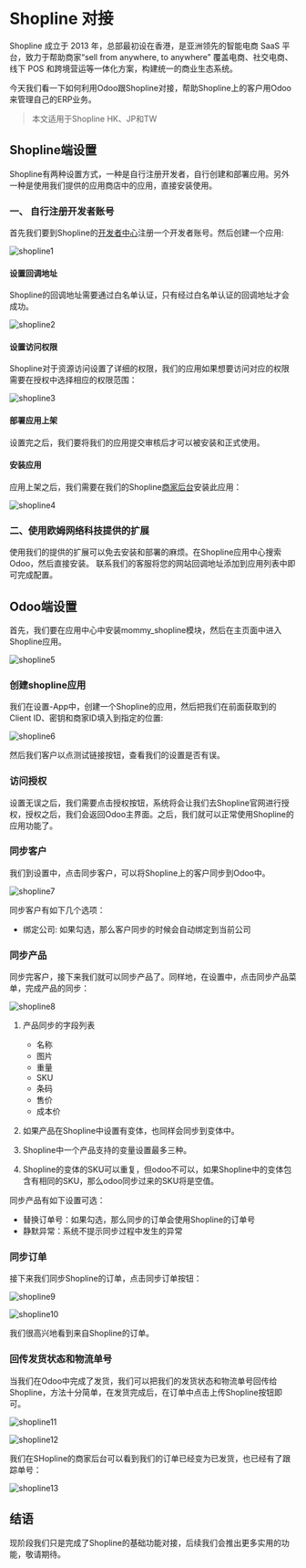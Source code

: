 # Shopline 对接

Shopline 成立于 2013 年，总部最初设在香港，是亚洲领先的智能电商 SaaS 平台，致力于帮助商家“sell from anywhere, to anywhere” 覆盖电商、社交电商、线下 POS 和跨境营运等一体化方案，构建统一的商业生态系统。

今天我们看一下如何利用Odoo跟Shopline对接，帮助Shopline上的客户用Odoo来管理自己的ERP业务。

> 本文适用于Shopline HK、JP和TW

## Shopline端设置

Shopline有两种设置方式，一种是自行注册开发者，自行创建和部署应用。另外一种是使用我们提供的应用商店中的应用，直接安装使用。

### 一、 自行注册开发者账号

首先我们要到Shopline的[开发者中心](https://developers.shoplineapp.com/)注册一个开发者账号。然后创建一个应用:

![shopline1](./images/shopline1.png)

#### 设置回调地址

Shopline的回调地址需要通过白名单认证，只有经过白名单认证的回调地址才会成功。

![shopline2](./images/shopline2.png)

#### 设置访问权限

Shopline对于资源访问设置了详细的权限，我们的应用如果想要访问对应的权限需要在授权中选择相应的权限范围：

![shopline3](./images/shopline3.png)


#### 部署应用上架

设置完之后，我们要将我们的应用提交审核后才可以被安装和正式使用。

#### 安装应用

应用上架之后，我们需要在我们的Shopline[商家后台](https://admin.shoplineapp.com/)安装此应用：

![shopline4](./images/shopline4.png)

### 二、使用欧姆网络科技提供的扩展

使用我们的提供的扩展可以免去安装和部署的麻烦。在Shopline应用中心搜索Odoo，然后直接安装。
联系我们的客服将您的网站回调地址添加到应用列表中即可完成配置。

## Odoo端设置

首先，我们要在应用中心中安装mommy_shopline模块，然后在主页面中进入Shopline应用。

![shopline5](./images/shopline5.png)

### 创建shopline应用

我们在设置-App中，创建一个Shopline的应用，然后把我们在前面获取到的Client ID、密钥和商家ID填入到指定的位置:

![shopline6](./images/shopline6.png)

然后我们客户以点测试链接按钮，查看我们的设置是否有误。

### 访问授权

设置无误之后，我们需要点击授权按钮，系统将会让我们去Shopline官网进行授权，授权之后，我们会返回Odoo主界面。之后，我们就可以正常使用Shopline的应用功能了。

### 同步客户

我们到设置中，点击同步客户，可以将Shopline上的客户同步到Odoo中。

![shopline7](./images/shopline7.png)

同步客户有如下几个选项：

* 绑定公司: 如果勾选，那么客户同步的时候会自动绑定到当前公司

### 同步产品

同步完客户，接下来我们就可以同步产品了。同样地，在设置中，点击同步产品菜单，完成产品的同步：

![shopline8](./images/shopline8.png)

1. 产品同步的字段列表
    * 名称
    * 图片
    * 重量
    * SKU
    * 条码
    * 售价
    * 成本价

2. 如果产品在Shopline中设置有变体，也同样会同步到变体中。
3. Shopline中一个产品支持的变量设置最多三种。
4. Shopline的变体的SKU可以重复，但odoo不可以，如果Shopline中的变体包含有相同的SKU，那么odoo同步过来的SKU将是空值。

同步产品有如下设置可选：

* 替换订单号：如果勾选，那么同步的订单会使用Shopline的订单号
* 静默异常：系统不提示同步过程中发生的异常


### 同步订单

接下来我们同步Shopline的订单，点击同步订单按钮：

![shopline9](./images/shopline9.png)

![shopline10](./images/shopline10.png)

我们很高兴地看到来自Shopline的订单。

### 回传发货状态和物流单号

当我们在Odoo中完成了发货，我们可以把我们的发货状态和物流单号回传给Shopline，方法十分简单，在发货完成后，在订单中点击上传Shopline按钮即可。

![shopline11](./images/shopline11.png)

![shopline12](./images/shopline12.png)


我们在SHopline的商家后台可以看到我们的订单已经变为已发货，也已经有了跟踪单号：

![shopline13](./images/shopline13.png)


## 结语

现阶段我们只是完成了Shopline的基础功能对接，后续我们会推出更多实用的功能，敬请期待。